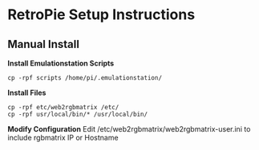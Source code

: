 # RetroPie Setup Instructions

Manual Install
-------

**Install Emulationstation Scripts**
```
cp -rpf scripts /home/pi/.emulationstation/
```

**Install Files**
```
cp -rpf etc/web2rgbmatrix /etc/
cp -rpf usr/local/bin/* /usr/local/bin/
```

**Modify Configuration**
Edit /etc/web2rgbmatrix/web2rgbmatrix-user.ini to include rgbmatrix IP or Hostname
